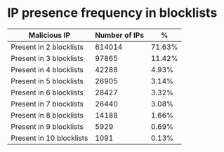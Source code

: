 # IP presence frequency in blocklists
| Malicious IP | Number of IPs | % |
|----|----|----|
| Present in 2 blocklists | 614014 | 71.63% |
| Present in 3 blocklists | 97865 | 11.42% |
| Present in 4 blocklists | 42288 | 4.93% |
| Present in 5 blocklists | 26905 | 3.14% |
| Present in 6 blocklists | 28427 | 3.32% |
| Present in 7 blocklists | 26440 | 3.08% |
| Present in 8 blocklists | 14188 | 1.66% |
| Present in 9 blocklists | 5929 | 0.69% |
| Present in 10 blocklists | 1091 | 0.13% |
